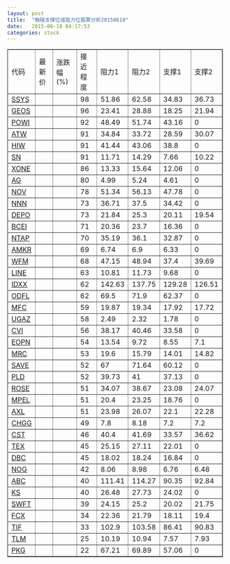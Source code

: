 ```yaml
---
layout: post
title:  "触碰支撑位或阻力位股票分析20150610"
date:   2015-06-10 04:17:53
categories: stock
---
```

<script type="text/javascript">
var stockList = []
stockList.push('gb_ssys');
stockList.push('gb_geos');
stockList.push('gb_powi');
stockList.push('gb_atw');
stockList.push('gb_hiw');
stockList.push('gb_sn');
stockList.push('gb_xone');
stockList.push('gb_ag');
stockList.push('gb_nov');
stockList.push('gb_nnn');
stockList.push('gb_depo');
stockList.push('gb_bcei');
stockList.push('gb_ntap');
stockList.push('gb_amkr');
stockList.push('gb_wfm');
stockList.push('gb_line');
stockList.push('gb_idxx');
stockList.push('gb_odfl');
stockList.push('gb_mfc');
stockList.push('gb_ugaz');
stockList.push('gb_cvi');
stockList.push('gb_eopn');
stockList.push('gb_mrc');
stockList.push('gb_save');
stockList.push('gb_pld');
stockList.push('gb_rose');
stockList.push('gb_mpel');
stockList.push('gb_axl');
stockList.push('gb_chgg');
stockList.push('gb_cst');
stockList.push('gb_tex');
stockList.push('gb_dbc');
stockList.push('gb_nog');
stockList.push('gb_abc');
stockList.push('gb_ks');
stockList.push('gb_swft');
stockList.push('gb_fcx');
stockList.push('gb_tif');
stockList.push('gb_tlm');
stockList.push('gb_pkg');
</script>
<table border="1">
 <tr>
 <td>代码</td>
 <td>最新价</td>
 <td>涨跌幅(%)</td>
 <td>接近程度</td>
 <td>阻力1</td>
 <td>阻力2</td>
 <td>支撑1</td>
 <td>支撑2</td>
</tr>
  <tr id="ssys" class="green">
  <td><a href="http://stock.finance.sina.com.cn/usstock/quotes/SSYS.html" target="_blank">SSYS</a></td><td></td><td></td><td>98</td><td>51.86</td><td>62.58</td><td>34.83</td><td>36.73</td></tr>
  <tr id="geos" class="red">
  <td><a href="http://stock.finance.sina.com.cn/usstock/quotes/GEOS.html" target="_blank">GEOS</a></td><td></td><td></td><td>96</td><td>23.41</td><td>28.88</td><td>18.25</td><td>21.94</td></tr>
  <tr id="powi" class="red">
  <td><a href="http://stock.finance.sina.com.cn/usstock/quotes/POWI.html" target="_blank">POWI</a></td><td></td><td></td><td>92</td><td>48.49</td><td>51.74</td><td>43.16</td><td>0</td></tr>
  <tr id="atw" class="green">
  <td><a href="http://stock.finance.sina.com.cn/usstock/quotes/ATW.html" target="_blank">ATW</a></td><td></td><td></td><td>91</td><td>34.84</td><td>33.72</td><td>28.59</td><td>30.07</td></tr>
  <tr id="hiw" class="red">
  <td><a href="http://stock.finance.sina.com.cn/usstock/quotes/HIW.html" target="_blank">HIW</a></td><td></td><td></td><td>91</td><td>41.44</td><td>43.06</td><td>38.8</td><td>0</td></tr>
  <tr id="sn" class="green">
  <td><a href="http://stock.finance.sina.com.cn/usstock/quotes/SN.html" target="_blank">SN</a></td><td></td><td></td><td>91</td><td>11.71</td><td>14.29</td><td>7.66</td><td>10.22</td></tr>
  <tr id="xone" class="red">
  <td><a href="http://stock.finance.sina.com.cn/usstock/quotes/XONE.html" target="_blank">XONE</a></td><td></td><td></td><td>86</td><td>13.33</td><td>15.64</td><td>12.06</td><td>0</td></tr>
  <tr id="ag" class="red">
  <td><a href="http://stock.finance.sina.com.cn/usstock/quotes/AG.html" target="_blank">AG</a></td><td></td><td></td><td>80</td><td>4.99</td><td>5.24</td><td>4.61</td><td>0</td></tr>
  <tr id="nov" class="green">
  <td><a href="http://stock.finance.sina.com.cn/usstock/quotes/NOV.html" target="_blank">NOV</a></td><td></td><td></td><td>78</td><td>51.34</td><td>56.13</td><td>47.78</td><td>0</td></tr>
  <tr id="nnn" class="red">
  <td><a href="http://stock.finance.sina.com.cn/usstock/quotes/NNN.html" target="_blank">NNN</a></td><td></td><td></td><td>73</td><td>36.71</td><td>37.5</td><td>34.42</td><td>0</td></tr>
  <tr id="depo" class="red">
  <td><a href="http://stock.finance.sina.com.cn/usstock/quotes/DEPO.html" target="_blank">DEPO</a></td><td></td><td></td><td>73</td><td>21.84</td><td>25.3</td><td>20.11</td><td>19.54</td></tr>
  <tr id="bcei" class="red">
  <td><a href="http://stock.finance.sina.com.cn/usstock/quotes/BCEI.html" target="_blank">BCEI</a></td><td></td><td></td><td>71</td><td>20.36</td><td>23.7</td><td>16.36</td><td>0</td></tr>
  <tr id="ntap" class="green">
  <td><a href="http://stock.finance.sina.com.cn/usstock/quotes/NTAP.html" target="_blank">NTAP</a></td><td></td><td></td><td>70</td><td>35.19</td><td>36.1</td><td>32.87</td><td>0</td></tr>
  <tr id="amkr" class="green">
  <td><a href="http://stock.finance.sina.com.cn/usstock/quotes/AMKR.html" target="_blank">AMKR</a></td><td></td><td></td><td>69</td><td>6.74</td><td>6.9</td><td>6.33</td><td>0</td></tr>
  <tr id="wfm" class="green">
  <td><a href="http://stock.finance.sina.com.cn/usstock/quotes/WFM.html" target="_blank">WFM</a></td><td></td><td></td><td>68</td><td>47.15</td><td>48.94</td><td>37.4</td><td>39.69</td></tr>
  <tr id="line" class="red">
  <td><a href="http://stock.finance.sina.com.cn/usstock/quotes/LINE.html" target="_blank">LINE</a></td><td></td><td></td><td>63</td><td>10.81</td><td>11.73</td><td>9.68</td><td>0</td></tr>
  <tr id="idxx" class="green">
  <td><a href="http://stock.finance.sina.com.cn/usstock/quotes/IDXX.html" target="_blank">IDXX</a></td><td></td><td></td><td>62</td><td>142.63</td><td>137.75</td><td>129.28</td><td>126.51</td></tr>
  <tr id="odfl" class="red">
  <td><a href="http://stock.finance.sina.com.cn/usstock/quotes/ODFL.html" target="_blank">ODFL</a></td><td></td><td></td><td>62</td><td>69.5</td><td>71.9</td><td>62.37</td><td>0</td></tr>
  <tr id="mfc" class="red">
  <td><a href="http://stock.finance.sina.com.cn/usstock/quotes/MFC.html" target="_blank">MFC</a></td><td></td><td></td><td>59</td><td>19.87</td><td>19.34</td><td>17.92</td><td>17.72</td></tr>
  <tr id="ugaz" class="red">
  <td><a href="http://stock.finance.sina.com.cn/usstock/quotes/UGAZ.html" target="_blank">UGAZ</a></td><td></td><td></td><td>58</td><td>2.49</td><td>2.32</td><td>1.78</td><td>0</td></tr>
  <tr id="cvi" class="red">
  <td><a href="http://stock.finance.sina.com.cn/usstock/quotes/CVI.html" target="_blank">CVI</a></td><td></td><td></td><td>56</td><td>38.17</td><td>40.46</td><td>33.58</td><td>0</td></tr>
  <tr id="eopn" class="green">
  <td><a href="http://stock.finance.sina.com.cn/usstock/quotes/EOPN.html" target="_blank">EOPN</a></td><td></td><td></td><td>54</td><td>13.54</td><td>9.72</td><td>8.55</td><td>7.1</td></tr>
  <tr id="mrc" class="green">
  <td><a href="http://stock.finance.sina.com.cn/usstock/quotes/MRC.html" target="_blank">MRC</a></td><td></td><td></td><td>53</td><td>19.6</td><td>15.79</td><td>14.01</td><td>14.82</td></tr>
  <tr id="save" class="green">
  <td><a href="http://stock.finance.sina.com.cn/usstock/quotes/SAVE.html" target="_blank">SAVE</a></td><td></td><td></td><td>52</td><td>67</td><td>71.64</td><td>60.12</td><td>0</td></tr>
  <tr id="pld" class="red">
  <td><a href="http://stock.finance.sina.com.cn/usstock/quotes/PLD.html" target="_blank">PLD</a></td><td></td><td></td><td>52</td><td>39.73</td><td>41</td><td>37.13</td><td>0</td></tr>
  <tr id="rose" class="green">
  <td><a href="http://stock.finance.sina.com.cn/usstock/quotes/ROSE.html" target="_blank">ROSE</a></td><td></td><td></td><td>51</td><td>34.07</td><td>38.67</td><td>23.08</td><td>24.07</td></tr>
  <tr id="mpel" class="red">
  <td><a href="http://stock.finance.sina.com.cn/usstock/quotes/MPEL.html" target="_blank">MPEL</a></td><td></td><td></td><td>51</td><td>20.4</td><td>23.25</td><td>18.76</td><td>0</td></tr>
  <tr id="axl" class="green">
  <td><a href="http://stock.finance.sina.com.cn/usstock/quotes/AXL.html" target="_blank">AXL</a></td><td></td><td></td><td>51</td><td>23.98</td><td>26.07</td><td>22.1</td><td>22.28</td></tr>
  <tr id="chgg" class="red">
  <td><a href="http://stock.finance.sina.com.cn/usstock/quotes/CHGG.html" target="_blank">CHGG</a></td><td></td><td></td><td>49</td><td>7.8</td><td>8.18</td><td>7.2</td><td>7.2</td></tr>
  <tr id="cst" class="red">
  <td><a href="http://stock.finance.sina.com.cn/usstock/quotes/CST.html" target="_blank">CST</a></td><td></td><td></td><td>46</td><td>40.4</td><td>41.69</td><td>33.57</td><td>36.62</td></tr>
  <tr id="tex" class="red">
  <td><a href="http://stock.finance.sina.com.cn/usstock/quotes/TEX.html" target="_blank">TEX</a></td><td></td><td></td><td>45</td><td>25.15</td><td>27.11</td><td>22.01</td><td>0</td></tr>
  <tr id="dbc" class="red">
  <td><a href="http://stock.finance.sina.com.cn/usstock/quotes/DBC.html" target="_blank">DBC</a></td><td></td><td></td><td>45</td><td>18.02</td><td>18.24</td><td>16.84</td><td>0</td></tr>
  <tr id="nog" class="green">
  <td><a href="http://stock.finance.sina.com.cn/usstock/quotes/NOG.html" target="_blank">NOG</a></td><td></td><td></td><td>42</td><td>8.06</td><td>8.98</td><td>6.76</td><td>6.48</td></tr>
  <tr id="abc" class="red">
  <td><a href="http://stock.finance.sina.com.cn/usstock/quotes/ABC.html" target="_blank">ABC</a></td><td></td><td></td><td>40</td><td>111.41</td><td>114.27</td><td>90.35</td><td>92.84</td></tr>
  <tr id="ks" class="red">
  <td><a href="http://stock.finance.sina.com.cn/usstock/quotes/KS.html" target="_blank">KS</a></td><td></td><td></td><td>40</td><td>26.48</td><td>27.73</td><td>24.02</td><td>0</td></tr>
  <tr id="swft" class="red">
  <td><a href="http://stock.finance.sina.com.cn/usstock/quotes/SWFT.html" target="_blank">SWFT</a></td><td></td><td></td><td>39</td><td>24.15</td><td>25.2</td><td>20.02</td><td>21.75</td></tr>
  <tr id="fcx" class="green">
  <td><a href="http://stock.finance.sina.com.cn/usstock/quotes/FCX.html" target="_blank">FCX</a></td><td></td><td></td><td>34</td><td>22.36</td><td>21.79</td><td>18.11</td><td>19.4</td></tr>
  <tr id="tif" class="green">
  <td><a href="http://stock.finance.sina.com.cn/usstock/quotes/TIF.html" target="_blank">TIF</a></td><td></td><td></td><td>33</td><td>102.9</td><td>103.58</td><td>86.41</td><td>90.83</td></tr>
  <tr id="tlm" class="green">
  <td><a href="http://stock.finance.sina.com.cn/usstock/quotes/TLM.html" target="_blank">TLM</a></td><td></td><td></td><td>25</td><td>10.19</td><td>10.94</td><td>7.57</td><td>7.93</td></tr>
  <tr id="pkg" class="red">
  <td><a href="http://stock.finance.sina.com.cn/usstock/quotes/PKG.html" target="_blank">PKG</a></td><td></td><td></td><td>22</td><td>67.21</td><td>69.89</td><td>57.06</td><td>0</td></tr>
</table>
